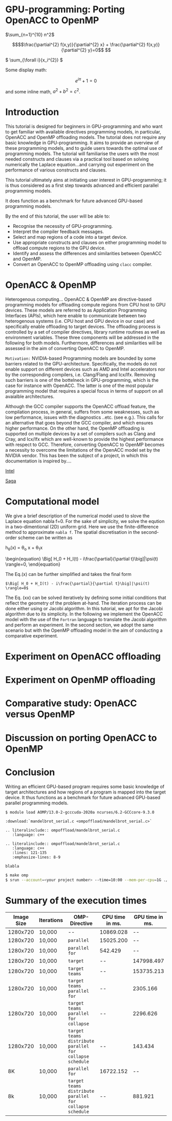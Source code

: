 
GPU-programming: Porting OpenACC to OpenMP
=========================================    

$\sum_{n=1}^{10} n^2$

```math
$$\frac{\partial^{2} f(x,y)}{\partial^{2} x} + \frac{\partial^{2} f(x,y)}{\partial^{2} y}=0$$

```

$ \sum_{\forall i}{x_i^{2}} $

Some display math:
```math
e^{i\pi} + 1 = 0
```
and some inline math, $`a^2 + b^2 = c^2`$.

Introduction
============

This tutorial is designed for beginners in GPU-programming and who want to get familiar 
with available directives programming models, in particular, OpenACC and OpenMP offloading
models. The tutorial does not require any basic knowledge in GPU-programming. It aims to
provide an overview of these programming models, and to guide users towards the optimal
use of programming models. The tutorial will familiarise the users with the most needed
constructs and clauses via a practical tool based on solving numerically the Laplace
equation…and carrying out experiment on the performance of various constructs and clauses.

This tutorial ultimately aims at initiating user interest in GPU-programming; 
it is thus considered as a first step towards advanced and efficient parallel 
programming models. 

It does function as a benchmark for future advanced GPU-based programming models.

By the end of this tutorial, the user will be able to: 

*	Recognise the necessity of GPU-programming.
*	Interpret the compiler feedback messages.
*	Select and map regions of a code into a target device.
*	Use appropriate constructs and clauses on either programming model to offload compute regions to the GPU device.
*	Identify and assess the differences and similarities between OpenACC and OpenMP.
*	Convert an OpenACC to OpenMP offloading using `clacc` compiler.


OpenACC & OpenMP
================

Heterogenous computing…
OpenACC & OpenMP are directive-based programming models for offloading compute regions 
from CPU host to GPU devices. These models are referred to as Application Programming 
Interfaces (APIs), which here enable to communicate between two heterogenous systems 
(i.e. CPU host and GPU device in our case) and specifically enable offloading to target
 devices. The offloading process is controlled by a set of compiler directives, library 
 runtime routines as well as environment variables. These three components will be 
 addressed in the following for both models. Furthermore, differences and similarities 
 will be assessed in the aim of converting OpenACC to OpenMP.

`Motivation:` NVIDIA-based Programming models are bounded by some barriers related to the GPU-architecture. 
Specifically, the models do not enable support on different devices such as AMD and Intel accelerators nor by 
the corresponding compilers, i.e. Clang/Flang and Icx/Ifx. Removing such barriers is one of the bottelneck 
in GPU-programming, which is the case for instance with OpenACC. The latter is one of 
the most popular programming model that requires a special focus in terms of support on all avaialble architectures.  

Although the GCC compiler supports the OpenACC offload feature, the compilation process, in general, 
suffers from some weaknesses, such as low performance, issues with the diagnostics ..etc. 
(see e.g.). This calls for an alternative that goes beyond the GCC compiler, and which ensures higher performance. On the other hand, the OpenMP offloading is supported on multiple devices by a set of compilers such as Clang and Cray, and Icx/Ifx which are well-known to
 provide the highest performance with respect to GCC. Therefore, converting OpenACC to OpenMP becomes a necessity to overcome the limitations of the OpenACC model set by the NVIDIA vendor. This has been the subject of a project, in which this documentation is inspired by....

 
 [Intel](https://www.intel.com/content/www/us/en/develop/documentation/get-started-with-cpp-fortran-compiler-openmp/top.html#Intel)

[Saga](https://documentation.sigma2.no/hpc_machines/saga.html#saga)

Computational model
===================
We give a brief description of the numerical model used to slove the Laplace equation nabla f=0. For the sake of simplicity, we solve the eqution in a two-dimentional (2D) uniform grid. Here we use the finite-difference method to approximate `nabla f`. The spatial discretisation in the second-order scheme can be written as 

h<sub>&theta;</sub>(x) = &theta;<sub>o</sub> x + &theta;<sub>1</sub>x

\begin{equation}
\Big[ H_0 + H_I(t) - i\frac{\partial}{\partial t}\big]|\psi(t) \rangle=0,
\end{equation}

The Eq.(x) can be further simplified and takes the final form
```
$\Big[ H_0 + H_I(t) - i\frac{\partial}{\partial t}\big]|\psi(t) \rangle=0$

```

The Eq. (xx) can be solved iteratively by defining some initial conditions that reflect the geometry of the problem at-hand. The iteration process can be done  either using or Jacobi algorithm. In this tutorial, we apt for the Jacobi algorithm due to its simplicity. In the following we implement the OpenACC model with the use of the `Fortran` language to translate the Jacobi algorithm and perform an experiment. In the second section, we adopt the same scenario but with the OpenMP offloading model in the aim of conducting a comparative experiment.

Experiment on OpenACC offloading
================================

Experiment on OpenMP offloading
===============================

Comparative study: OpenACC versus OpenMP
=======================================

Discussion on porting OpenACC to OpenMP
======================================

Conclusion
==========

Writing an efficient GPU-based program requires some basic knowledge of target architectures and how regions of a program is mapped into the target device. It thus functions as a benchmark for future advanced GPU-based parallel programming models. 


```bash
$ module load AOMP/13.0-2-gcccuda-2020a ncurses/6.2-GCCcore-9.3.0
```


```{eval-rst}
:download:`mandelbrot_serial.c <ompoffload/mandelbrot_serial.c>`

```

```{eval-rst}
.. literalinclude:: ompoffload/mandelbrot_serial.c
   :language: c++

```


```{eval-rst}
.. literalinclude:: ompoffload/mandelbrot_serial.c
   :language: c++
   :lines: 121-135
   :emphasize-lines: 8-9

```


```{note}
blabla
```

```bash
$ make omp
$ srun --account=<your project number> --time=10:00 --mem-per-cpu=1G ./omp 8k 10000
``` 

Summary of the execution times
==========================

Image Size | Iterations |OMP-Directive | CPU time in ms. | GPU time in ms.
-- | -- | -- | -- | --
1280x720 | 10,000 | -- | 10869.028 | -- 
1280x720 | 10,000 | `parallel` | 15025.200 | --
1280x720 | 10,000 | `parallel for` | 542.429 | --
1280x720 | 10,000 | `target`| -- | 147998.497
1280x720 | 10,000 | `target teams` | -- | 153735.213
1280x720 | 10,000 | `target teams parallel for` | -- | 2305.166
1280x720 | 10,000 | `target teams parallel for collapse` | -- | 2296.626
1280x720 | 10,000 | `target teams distribute parallel for collapse schedule` | -- | 143.434
8K	 | 10,000 | `parallel for` |  16722.152 | --
8k	 | 10,000 | `target teams distribute parallel for collapse schedule` | -- | 881.921

